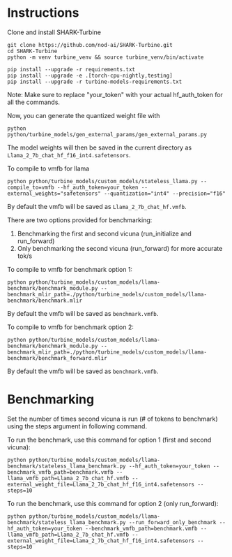 # Instructions

Clone and install SHARK-Turbine
```
git clone https://github.com/nod-ai/SHARK-Turbine.git
cd SHARK-Turbine
python -m venv turbine_venv && source turbine_venv/bin/activate

pip install --upgrade -r requirements.txt
pip install --upgrade -e .[torch-cpu-nightly,testing]
pip install --upgrade -r turbine-models-requirements.txt
```

Note: Make sure to replace "your_token" with your actual hf_auth_token for all the commands.

Now, you can generate the quantized weight file with
```
python python/turbine_models/gen_external_params/gen_external_params.py
```
The model weights will then be saved in the current directory as `Llama_2_7b_chat_hf_f16_int4.safetensors`.

To compile to vmfb for llama
```
python python/turbine_models/custom_models/stateless_llama.py --compile_to=vmfb --hf_auth_token=your_token --external_weights="safetensors" --quantization="int4" --precision="f16"
```
By default the vmfb will be saved as `Llama_2_7b_chat_hf.vmfb`.

There are two options provided for benchmarking:

1) Benchmarking the first and second vicuna (run_initialize and run_forward)
2) Only benchmarking the second vicuna (run_forward) for more accurate tok/s

To compile to vmfb for benchmark option 1:
```
python python/turbine_models/custom_models/llama-benchmark/benchmark_module.py --benchmark_mlir_path=./python/turbine_models/custom_models/llama-benchmark/benchmark.mlir
```
By default the vmfb will be saved as `benchmark.vmfb`.

To compile to vmfb for benchmark option 2:
```
python python/turbine_models/custom_models/llama-benchmark/benchmark_module.py --benchmark_mlir_path=./python/turbine_models/custom_models/llama-benchmark/benchmark_forward.mlir
```
By default the vmfb will be saved as `benchmark.vmfb`.


# Benchmarking

Set the number of times second vicuna is run (# of tokens to benchmark) using the steps argument in following command.

To run the benchmark, use this command for option 1 (first and second vicuna):

```
python python/turbine_models/custom_models/llama-benchmark/stateless_llama_benchmark.py --hf_auth_token=your_token --benchmark_vmfb_path=benchmark.vmfb --llama_vmfb_path=Llama_2_7b_chat_hf.vmfb --external_weight_file=Llama_2_7b_chat_hf_f16_int4.safetensors --steps=10
```

To run the benchmark, use this command for option 2 (only run_forward):

```
python python/turbine_models/custom_models/llama-benchmark/stateless_llama_benchmark.py --run_forward_only_benchmark --hf_auth_token=your_token --benchmark_vmfb_path=benchmark.vmfb --llama_vmfb_path=Llama_2_7b_chat_hf.vmfb --external_weight_file=Llama_2_7b_chat_hf_f16_int4.safetensors --steps=10
```